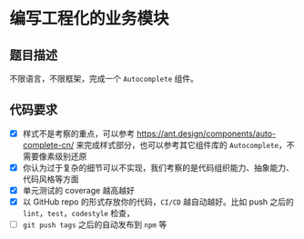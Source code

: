 # 编写工程化的业务模块

## 题目描述

不限语言，不限框架，完成一个 `Autocomplete` 组件。

## 代码要求

- [x] 样式不是考察的重点，可以参考 https://ant.design/components/auto-complete-cn/ 来完成样式部分，也可以参考其它组件库的 `Autocomplete`，不需要像素级别还原
- [x] 你认为过于复杂的细节可以不实现，我们考察的是代码组织能力、抽象能力、代码风格等方面
- [x] 单元测试的 coverage 越高越好
- [x] 以 GitHub repo 的形式存放你的代码，`CI/CD` 越自动越好。比如 push 之后的 `lint`，`test`，`codestyle` 检查，
- [ ] `git push tags` 之后的自动发布到 `npm` 等
